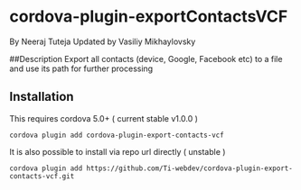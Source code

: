 cordova-plugin-exportContactsVCF
===========================
By Neeraj Tuteja
Updated by Vasiliy Mikhaylovsky

##Description
Export all contacts (device, Google, Facebook etc) to a file and use its path for further processing

## Installation

This requires cordova 5.0+ ( current stable v1.0.0 )

    cordova plugin add cordova-plugin-export-contacts-vcf

It is also possible to install via repo url directly ( unstable )

    cordova plugin add https://github.com/Ti-webdev/cordova-plugin-export-contacts-vcf.git
